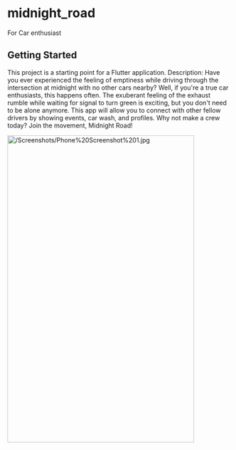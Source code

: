 # midnight_road

For Car enthusiast

## Getting Started

This project is a starting point for a Flutter application.
Description: 
Have you ever experienced the feeling of emptiness while driving through the intersection at midnight with no other cars nearby? Well, if you're a true car enthusiasts, this happens often. The exuberant feeling of the exhaust rumble while waiting for signal to turn green is exciting, but you don't need to be alone anymore. This app will allow you to connect with other fellow drivers by showing events, car wash, and profiles. Why not make a crew today? Join the movement, Midnight Road!

<img src= "https://lh3.googleusercontent.com/WIbEI1v4sUVu85MWAcvQ_JRpBonOCHxqeUFJbYhht1UDaI6QUdAmk_P-2-KQhXz3VxkF=w2608-h1532-rw"                 alt="/Screenshots/Phone%20Screenshot%201.jpg" height="690" width="420">


